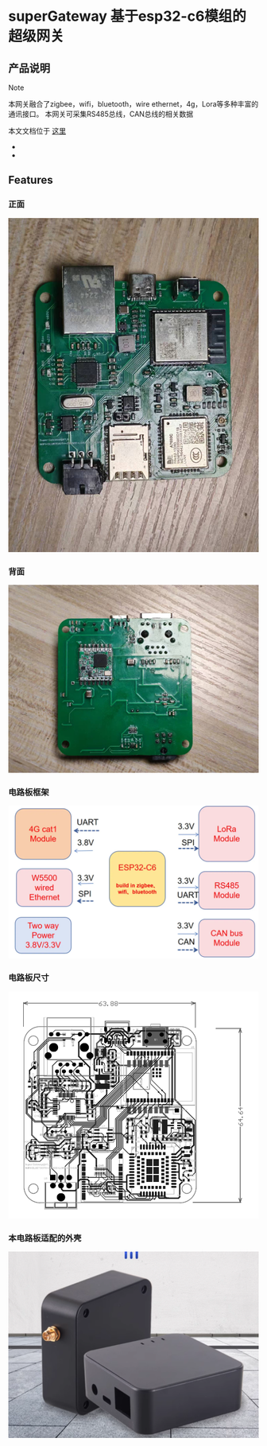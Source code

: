 # superGateway 基于esp32-c6模组的超级网关

## 产品说明
> [!NOTE]
> 本网关融合了zigbee，wifi，bluetooth，wire ethernet，4g，Lora等多种丰富的通讯接口。
> 本网关可采集RS485总线，CAN总线的相关数据

本文文档位于 [这里](https://medium.com/@yongxiangliu/a-super-gateway-with-wired-ethernet-4g-lora-zigbee-rs485-can-bus-wifi-bluetooth-and-zigbee-c2f3361c1a2d)

* 
* 

## Features
### 正面
![原型](image/protype.jpg)

### 背面
![从后面看](image/back.jpg)

### 电路板框架
![本电路板框架](image/framework.png)

### 电路板尺寸
![电路板尺寸](image/尺寸.png)

### 本电路板适配的外壳
![外壳](image/外壳.png)
